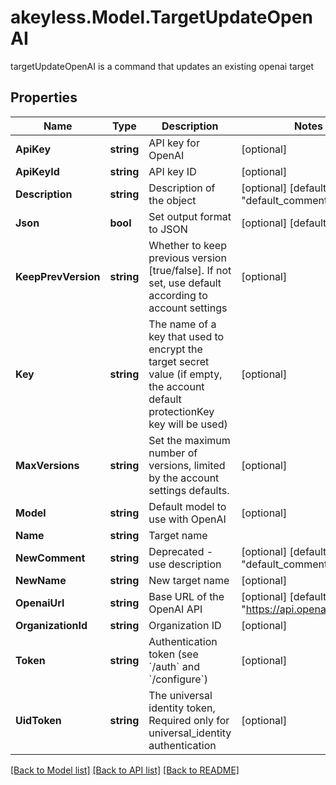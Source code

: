 # akeyless.Model.TargetUpdateOpenAI
targetUpdateOpenAI is a command that updates an existing openai target

## Properties

Name | Type | Description | Notes
------------ | ------------- | ------------- | -------------
**ApiKey** | **string** | API key for OpenAI | [optional] 
**ApiKeyId** | **string** | API key ID | [optional] 
**Description** | **string** | Description of the object | [optional] [default to "default_comment"]
**Json** | **bool** | Set output format to JSON | [optional] [default to false]
**KeepPrevVersion** | **string** | Whether to keep previous version [true/false]. If not set, use default according to account settings | [optional] 
**Key** | **string** | The name of a key that used to encrypt the target secret value (if empty, the account default protectionKey key will be used) | [optional] 
**MaxVersions** | **string** | Set the maximum number of versions, limited by the account settings defaults. | [optional] 
**Model** | **string** | Default model to use with OpenAI | [optional] 
**Name** | **string** | Target name | 
**NewComment** | **string** | Deprecated - use description | [optional] [default to "default_comment"]
**NewName** | **string** | New target name | [optional] 
**OpenaiUrl** | **string** | Base URL of the OpenAI API | [optional] [default to "https://api.openai.com/v1"]
**OrganizationId** | **string** | Organization ID | [optional] 
**Token** | **string** | Authentication token (see &#x60;/auth&#x60; and &#x60;/configure&#x60;) | [optional] 
**UidToken** | **string** | The universal identity token, Required only for universal_identity authentication | [optional] 

[[Back to Model list]](../README.md#documentation-for-models) [[Back to API list]](../README.md#documentation-for-api-endpoints) [[Back to README]](../README.md)

